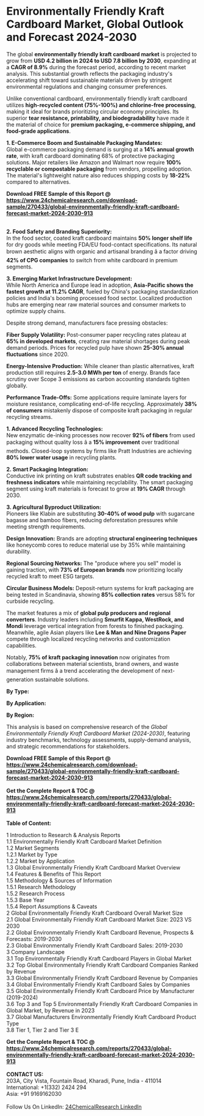 <h1>Environmentally Friendly Kraft Cardboard Market, Global Outlook and Forecast 2024-2030</h1><p>The global <strong>environmentally friendly kraft cardboard market</strong> is projected to grow from <strong>USD 4.2 billion in 2024 to USD 7.8 billion by 2030</strong>, expanding at a <strong>CAGR of 8.9%</strong> during the forecast period, according to recent market analysis. This substantial growth reflects the packaging industry's accelerating shift toward sustainable materials driven by stringent environmental regulations and changing consumer preferences.</p><p>Unlike conventional cardboard, environmentally friendly kraft cardboard utilizes <strong>high-recycled content (75%-100%) and chlorine-free processing</strong>, making it ideal for brands prioritizing circular economy principles. Its superior <strong>tear resistance, printability, and biodegradability</strong> have made it the material of choice for <strong>premium packaging, e-commerce shipping, and food-grade applications</strong>.</p><p><strong>1. E-Commerce Boom and Sustainable Packaging Mandates:</strong><br>
Global e-commerce packaging demand is surging at a <strong>14% annual growth rate</strong>, with kraft cardboard dominating 68% of protective packaging solutions. Major retailers like Amazon and Walmart now require <strong>100% recyclable or compostable packaging</strong> from vendors, propelling adoption. The material's lightweight nature also reduces shipping costs by <strong>18-22%</strong> compared to alternatives.</p><div><b>Download FREE Sample of this Report @ 
            <a href="https://www.24chemicalresearch.com/download-sample/270433/global-environmentally-friendly-kraft-cardboard-forecast-market-2024-2030-913">
            https://www.24chemicalresearch.com/download-sample/270433/global-environmentally-friendly-kraft-cardboard-forecast-market-2024-2030-913</a></b></div><br><p><strong>2. Food Safety and Branding Superiority:</strong><br>
In the food sector, coated kraft cardboard maintains <strong>50% longer shelf life</strong> for dry goods while meeting FDA/EU food-contact specifications. Its natural brown aesthetic aligns with organic and artisanal branding â a factor driving <strong>42% of CPG companies</strong> to switch from white cardboard in premium segments.</p><p><strong>3. Emerging Market Infrastructure Development:</strong><br>
While North America and Europe lead in adoption, <strong>Asia-Pacific shows the fastest growth at 11.2% CAGR</strong>, fueled by China's packaging standardization policies and India's booming processed food sector. Localized production hubs are emerging near raw material sources and consumer markets to optimize supply chains.</p><p>Despite strong demand, manufacturers face pressing obstacles:</p><p><strong>Fiber Supply Volatility:</strong> Post-consumer paper recycling rates plateau at <strong>65% in developed markets</strong>, creating raw material shortages during peak demand periods. Prices for recycled pulp have shown <strong>25-30% annual fluctuations</strong> since 2020.</p><p><strong>Energy-Intensive Production:</strong> While cleaner than plastic alternatives, kraft production still requires <strong>2.5-3.0 MWh per ton</strong> of energy. Brands face scrutiny over Scope 3 emissions as carbon accounting standards tighten globally.</p><p><strong>Performance Trade-Offs:</strong> Some applications require laminate layers for moisture resistance, complicating end-of-life recycling. Approximately <strong>38% of consumers</strong> mistakenly dispose of composite kraft packaging in regular recycling streams.</p><p><strong>1. Advanced Recycling Technologies:</strong><br>
New enzymatic de-inking processes now recover <strong>92% of fibers</strong> from used packaging without quality loss â a <strong>15% improvement</strong> over traditional methods. Closed-loop systems by firms like Pratt Industries are achieving <strong>80% lower water usage</strong> in recycling plants.</p><p><strong>2. Smart Packaging Integration:</strong><br>
Conductive ink printing on kraft substrates enables <strong>QR code tracking and freshness indicators</strong> while maintaining recyclability. The smart packaging segment using kraft materials is forecast to grow at <strong>19% CAGR</strong> through 2030.</p><p><strong>3. Agricultural Byproduct Utilization:</strong><br>
Pioneers like Klabin are substituting <strong>30-40% of wood pulp</strong> with sugarcane bagasse and bamboo fibers, reducing deforestation pressures while meeting strength requirements.</p><p><strong>Design Innovation:</strong> Brands are adopting <strong>structural engineering techniques</strong> like honeycomb cores to reduce material use by 35% while maintaining durability.</p><p><strong>Regional Sourcing Networks:</strong> The "produce where you sell" model is gaining traction, with <strong>73% of European brands</strong> now prioritizing locally recycled kraft to meet ESG targets.</p><p><strong>Circular Business Models:</strong> Deposit-return systems for kraft packaging are being tested in Scandinavia, showing <strong>85% collection rates</strong> versus 58% for curbside recycling.</p><p>The market features a mix of <strong>global pulp producers and regional converters</strong>. Industry leaders including <strong>Smurfit Kappa, WestRock, and Mondi</strong> leverage vertical integration from forests to finished packaging. Meanwhile, agile Asian players like <strong>Lee &amp; Man and Nine Dragons Paper</strong> compete through localized recycling networks and customization capabilities.</p><p>Notably, <strong>75% of kraft packaging innovation</strong> now originates from collaborations between material scientists, brand owners, and waste management firms â a trend accelerating the development of next-generation sustainable solutions.</p><p><strong>By Type:</strong></p><p><strong>By Application:</strong></p><p><strong>By Region:</strong></p><p>This analysis is based on comprehensive research of the <em>Global Environmentally Friendly Kraft Cardboard Market (2024-2030)</em>, featuring industry benchmarks, technology assessments, supply-demand analysis, and strategic recommendations for stakeholders.</p><div><b>Download FREE Sample of this Report @ 
            <a href="https://www.24chemicalresearch.com/download-sample/270433/global-environmentally-friendly-kraft-cardboard-forecast-market-2024-2030-913">
            https://www.24chemicalresearch.com/download-sample/270433/global-environmentally-friendly-kraft-cardboard-forecast-market-2024-2030-913</a></b></div><br><div><b>Get the Complete Report & TOC @ 
            <a href="https://www.24chemicalresearch.com/reports/270433/global-environmentally-friendly-kraft-cardboard-forecast-market-2024-2030-913">
            https://www.24chemicalresearch.com/reports/270433/global-environmentally-friendly-kraft-cardboard-forecast-market-2024-2030-913</a></b></div><br>
            <b>Table of Content:</b><p>1 Introduction to Research & Analysis Reports<br />
    1.1 Environmentally Friendly Kraft Cardboard Market Definition<br />
    1.2 Market Segments<br />
        1.2.1 Market by Type<br />
        1.2.2 Market by Application<br />
    1.3 Global Environmentally Friendly Kraft Cardboard Market Overview<br />
    1.4 Features & Benefits of This Report<br />
    1.5 Methodology & Sources of Information<br />
        1.5.1 Research Methodology<br />
        1.5.2 Research Process<br />
        1.5.3 Base Year<br />
        1.5.4 Report Assumptions & Caveats<br />
2 Global Environmentally Friendly Kraft Cardboard Overall Market Size<br />
    2.1 Global Environmentally Friendly Kraft Cardboard Market Size: 2023 VS 2030<br />
    2.2 Global Environmentally Friendly Kraft Cardboard Revenue, Prospects & Forecasts: 2019-2030<br />
    2.3 Global Environmentally Friendly Kraft Cardboard Sales: 2019-2030<br />
3 Company Landscape<br />
    3.1 Top Environmentally Friendly Kraft Cardboard Players in Global Market<br />
    3.2 Top Global Environmentally Friendly Kraft Cardboard Companies Ranked by Revenue<br />
    3.3 Global Environmentally Friendly Kraft Cardboard Revenue by Companies<br />
    3.4 Global Environmentally Friendly Kraft Cardboard Sales by Companies<br />
    3.5 Global Environmentally Friendly Kraft Cardboard Price by Manufacturer (2019-2024)<br />
    3.6 Top 3 and Top 5 Environmentally Friendly Kraft Cardboard Companies in Global Market, by Revenue in 2023<br />
    3.7 Global Manufacturers Environmentally Friendly Kraft Cardboard Product Type<br />
    3.8 Tier 1, Tier 2 and Tier 3 E</p><div><b>Get the Complete Report & TOC @ 
            <a href="https://www.24chemicalresearch.com/reports/270433/global-environmentally-friendly-kraft-cardboard-forecast-market-2024-2030-913">
            https://www.24chemicalresearch.com/reports/270433/global-environmentally-friendly-kraft-cardboard-forecast-market-2024-2030-913</a></b></div><br><b>CONTACT US:</b><br>
            203A, City Vista, Fountain Road, Kharadi, Pune, India - 411014<br>
            International: +1(332) 2424 294<br>
            Asia: +91 9169162030 <br><br>
            Follow Us On LinkedIn: <a href="https://www.linkedin.com/company/24chemicalresearch/">24ChemicalResearch LinkedIn</a>